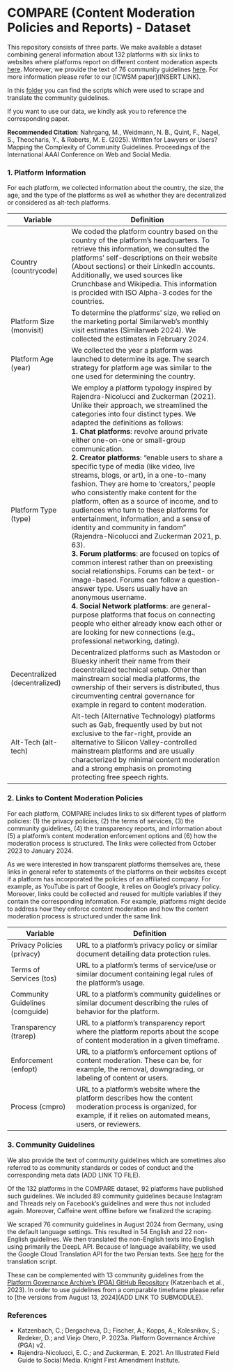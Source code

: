 # COMPARE (Content Moderation Policies and Reports) - Dataset

This repository consists of three parts. We make available a dataset combining general information about 132 platforms with six links to websites where platforms report on different content moderation aspects [here](https://github.com/transparency-in-content-moderation/COMPARE/blob/main/data/COMPARE.csv). 
Moreover, we provide the text of 76 community guidelines [here](https://github.com/transparency-in-content-moderation/COMPARE/tree/main/data/community-guidelines). For more information please refer to our [ICWSM paper](INSERT LINK). 

In this [folder](https://github.com/transparency-in-content-moderation/COMPARE/tree/main/src) you can find the scripts which were used to scrape and translate the community guidelines. 

If you want to use our data, we kindly ask you to reference the corresponding paper.

**Recommended Citation**: Nahrgang, M., Weidmann, N. B., Quint, F., Nagel, S., Theocharis, Y., & Roberts, M. E. (2025). Written for Lawyers or Users? Mapping the Complexity of Community Guidelines. Proceedings of the International AAAI Conference on Web and Social Media.


### 1. Platform Information 

For each platform, we collected information about the country, the size, the age, and the type of the platforms as well as whether they are decentralized or considered as alt-tech platforms.

| **Variable**       | **Definition** |
|--------------------|--------------------------------------------------------------------------------------------------------------------------------------------------------------------------------------------------------------------------------------------------|
| Country (countrycode)     | We coded the platform country based on the country of the platform’s headquarters. To retrieve this information, we consulted the platforms’ self-descriptions on their website (About sections) or their LinkedIn accounts. Additionally, we used sources like Crunchbase and Wikipedia. This information is procided with ISO Alpha-3 codes for the countries. |
| Platform Size (monvisit)  | To determine the platforms’ size, we relied on the marketing portal Similarweb’s monthly visit estimates (Similarweb 2024). We collected the estimates in February 2024. |
| Platform Age (year)       | We collected the year a platform was launched to determine its age. The search strategy for platform age was similar to the one used for determining the country. |
| Platform Type (type)      | We employ a platform typology inspired by Rajendra-Nicolucci and Zuckerman (2021). Unlike their approach, we streamlined the categories into four distinct types. We adapted the definitions as follows: <br> **1. Chat platforms**: revolve around private either one-on-one or small-group communication. <br> **2. Creator platforms**: “enable users to share a specific type of media (like video, live streams, blogs, or art), in a one-to-many fashion. They are home to ‘creators,’ people who consistently make content for the platform, often as a source of income, and to audiences who turn to these platforms for entertainment, information, and a sense of identity and community in fandom” (Rajendra-Nicolucci and Zuckerman 2021, p. 63). <br> **3. Forum platforms**: are focused on topics of common interest rather than on preexisting social relationships. Forums can be text- or image-based. Forums can follow a question-answer type. Users usually have an anonymous username. <br> **4. Social Network platforms**: are general-purpose platforms that focus on connecting people who either already know each other or are looking for new connections (e.g., professional networking, dating). |
| Decentralized (decentralized)| Decentralized platforms such as Mastodon or Bluesky inherit their name from their decentralized technical setup. Other than mainstream social media platforms, the ownership of their servers is distributed, thus circumventing central governance for example in regard to content moderation. |
| Alt-Tech  (alt-tech)      | Alt-tech (Alternative Technology) platforms such as Gab, frequently used by but not exclusive to the far-right, provide an alternative to Silicon Valley-controlled mainstream platforms and are usually characterized by minimal content moderation and a strong emphasis on promoting protecting free speech rights. |

### 2. Links to Content Moderation Policies

For each platform, COMPARE includes links to six different types of platform policies: (1) the privacy policies, (2) the terms of services, (3) the community guidelines, (4) the transparency reports, and information about (5) a platform’s content moderation enforcement options and (6) how the moderation process is structured. The links were collected from October 2023 to January 2024. 

As we were interested in how transparent platforms themselves are, these links in general refer to statements of the platforms on their websites except if a platform has incorporated the policies of an affiliated company. For example, as YouTube is part of Google, it relies on Google’s privacy policy. Moreover, links could be collected and reused for multiple variables if they contain the corresponding information. For example, platforms might decide to address how they enforce content moderation and how the content moderation process is structured under the same link.


| **Variable**               | **Definition**                                                                                                                                                                    |
|----------------------------|------------------------------------------------------------------------------------------------------------------------------------------------------------------------------------|
| Privacy Policies (privacy) | URL to a platform’s privacy policy or similar document detailing data protection rules.                                                                                          |
| Terms of Services (tos)    | URL to a platform’s terms of service/use or similar document containing legal rules of the platform’s usage.                                                                     |
| Community Guidelines (comguide) | URL to a platform’s community guidelines or similar document describing the rules of behavior for the platform.                                                       |
| Transparency (trarep)      | URL to a platform’s transparency report where the platform reports about the scope of content moderation in a given timeframe.                                                   |
| Enforcement (enfopt)       | URL to a platform’s enforcement options of content moderation. These can be, for example, the removal, downgrading, or labeling of content or users.                           |
| Process (cmpro)            | URL to a platform’s website where the platform describes how the content moderation process is organized, for example, if it relies on automated means, users, or reviewers. |



### 3. Community Guidelines

We also provide the text of community guidelines which are sometimes also referred to as community standards or codes of conduct and the corresponding meta data (ADD LINK TO FILE). 

Of the 132 platforms in the COMPARE dataset, 92 platforms have published such guidelines. We included 89 community guidelines because Instagram and Threads rely on Facebook’s guidelines and were thus not included again. Moreover, Caffeine went offline before we finalized the scraping.

We scraped 76 community guidelines in August 2024 from Germany, using the default language settings. This resulted in 54 English and 22 non-English guidelines. We then translated the non-English texts into English using primarily the DeepL API. Because of language availability, we used the Google Cloud Translation API for the two Persian texts. See [here](https://github.com/transparency-in-content-moderation/COMPARE/blob/main/src/translations.py) for the translation script.

These can be complemented with 13 community guidelines from the [Platform Governance Archive’s (PGA) GitHub Repository](https://github.com/OpenTermsArchive/pga-versions) (Katzenbach et al., 2023). In order to use guidelines from a comparable timeframe please refer to [the versions from August 13, 2024](ADD LINK TO SUBMODULE).

### References

+ Katzenbach, C.; Dergacheva, D.; Fischer, A.; Kopps, A.; Kolesnikov, S.; Redeker, D.; and Viejo Otero, P. 2023a. Platform Governance Archive (PGA) v2.
+ Rajendra-Nicolucci, E. C.; and Zuckerman, E. 2021. An Illustrated Field Guide to Social Media. Knight First Amendment Institute.
